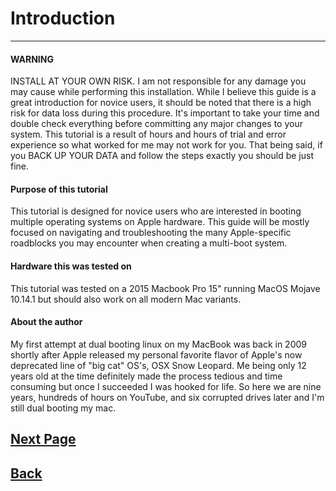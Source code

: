 # **Introduction**
***


#### WARNING
INSTALL AT YOUR OWN RISK.  I am not responsible for any damage you may cause while performing this installation. While I believe this guide is a great introduction for novice users, it should be noted that there is a high risk for data loss during this procedure. It's important to take your time and double check everything before committing any major changes to your system. This tutorial is a result of hours and hours of trial and error experience so what worked for me may not work for you. That being said, if you BACK UP YOUR DATA and follow the steps exactly you should be just fine.


#### Purpose of this tutorial
This tutorial is designed for novice users who are interested in booting multiple operating systems on Apple hardware. This guide will be mostly focused on navigating and troubleshooting the many Apple-specific roadblocks you may encounter when creating a multi-boot system.
#### Hardware this was tested on
This tutorial was tested on a 2015 Macbook Pro 15" running MacOS Mojave 10.14.1 but should also work on all modern Mac variants. 

#### About the author
My first attempt at dual booting linux on my MacBook was back in 2009 shortly after Apple released my personal favorite flavor of Apple's now deprecated line of "big cat" OS's, OSX Snow Leopard. Me being only 12 years old at the time definitely made the process tedious and time consuming but once I succeeded I was hooked for life. So here we are nine years, hundreds of hours on YouTube, and six corrupted drives later and I'm still dual booting my mac.


## [Next Page](Preparation.md)


## [Back](README.md)
